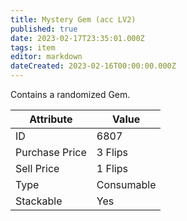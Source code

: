 ```yaml
---
title: Mystery Gem (acc LV2)
published: true
date: 2023-02-17T23:35:01.000Z
tags: item
editor: markdown
dateCreated: 2023-02-16T00:00:00.000Z
---
```


Contains a randomized Gem.

|Attribute|Value|
|-|-|
|ID|6807|
|Purchase Price|3 Flips|
|Sell Price|1 Flips|
|Type|Consumable|
|Stackable|Yes|

